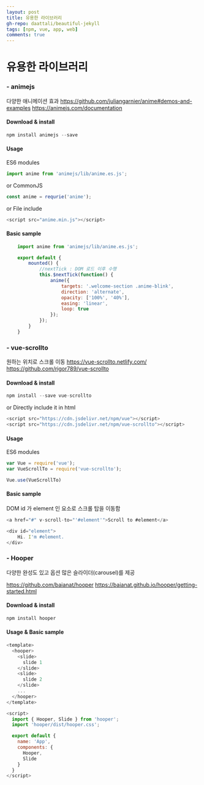 ```yaml
---  
layout: post
title: 유용한 라이브러리
gh-repo: daattali/beautiful-jekyll
tags: [npm, vue, app, web]
comments: true
---  
```


# 유용한 라이브러리

### - animejs
다양한 애니메이션 효과
https://github.com/juliangarnier/anime#demos-and-examples
https://animejs.com/documentation

#### Download & install
```javascript
npm install animejs --save
```
#### Usage
ES6 modules
```javascript
import anime from 'animejs/lib/anime.es.js';
```
or CommonJS
```javascript
const anime = requrie('anime');
```
or File include
```javascript
<script src="anime.min.js"></script>
```
#### Basic sample
```javascript
    import anime from 'animejs/lib/anime.es.js';

    export default {
        mounted() {
            //nextTick : DOM 로드 이후 수행
            this.$nextTick(function() {
                anime({
                    targets: '.welcome-section .anime-blink',
                    direction: 'alternate',
                    opacity: ['100%', '40%'],
                    easing: 'linear',
                    loop: true
                });
            });
        }
    }
```
  
### - vue-scrollto
원하는 위치로 스크롤 이동
https://vue-scrollto.netlify.com/
https://github.com/rigor789/vue-scrollto

#### Download & install
```javascript
npm install --save vue-scrollto
```
or Directly include it in html
```javascript
<script src="https://cdn.jsdelivr.net/npm/vue"></script>
<script src="https://cdn.jsdelivr.net/npm/vue-scrollto"></script>
```

#### Usage
ES6 modules
```javascript
var Vue = require('vue');
var VueScrollTo = require('vue-scrollto');

Vue.use(VueScrollTo)
```

#### Basic sample
DOM id 가 element 인 요소로 스크롤 탑을 이동함
```javascript
<a href="#" v-scroll-to="'#element'">Scroll to #element</a>

<div id="element">
    Hi. I'm #element.
</div>
```

### - Hooper
다양한 완성도 있고 옵션 많은 슬라이더(carousel)를 제공

https://github.com/baianat/hooper
https://baianat.github.io/hooper/getting-started.html

#### Download & install
```javascript
npm install hooper
```

#### Usage & Basic sample
```javascript
<template>
  <hooper>
    <slide>
      slide 1
    </slide>
    <slide>
      slide 2
    </slide>
    ...
  </hooper>
</template>

<script>
  import { Hooper, Slide } from 'hooper';
  import 'hooper/dist/hooper.css';

  export default {
    name: 'App',
    components: {
      Hooper,
      Slide
    }
  }
</script>
```

